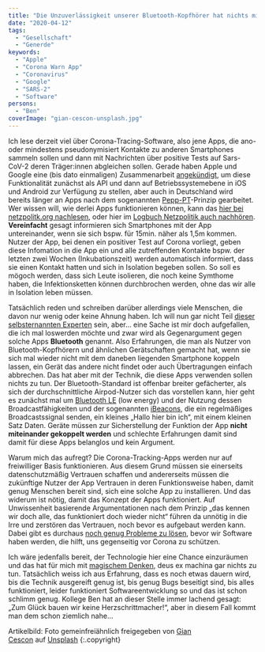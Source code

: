 ```yaml
---
title: "Die Unzuverlässigkeit unserer Bluetooth-Kopfhörer hat nichts mit den Corona-Apps zu tun"
date: "2020-04-12"
tags:
  - "Gesellschaft"
  - "Generde"
keywords:
  - "Apple"
  - "Corona Warn App"
  - "Coronavirus"
  - "Google"
  - "SARS-2"
  - "Software"
persons:
  - "Ben"
coverImage: "gian-cescon-unsplash.jpg"
---
```


Ich lese derzeit viel über Corona-Tracing-Software, also jene Apps, die ano- oder mindestens pseudonymisiert Kontakte zu anderen Smartphones sammeln sollen und dann mit Nachrichten über positive Tests auf Sars-CoV-2 deren Träger:innen abgleichen sollen. Gerade haben Apple und Google eine (bis dato einmaligen) Zusammenarbeit [angekündigt](https://blog.google/inside-google/company-announcements/apple-and-google-partner-covid-19-contact-tracing-technology), um diese Funktionalität zunächst als API und dann auf Betriebssystemebene in iOS und Android zur Verfügung zu stellen, aber auch in Deutschland wird bereits länger an Apps nach dem sogenannten [Pepp-PT](https://www.pepp-pt.org/)\-Prinzip gearbeitet. Wer wissen will, wie derlei Apps funktionieren können, kann das [hier bei netzpolitk.org nachlesen](https://netzpolitik.org/2020/corona-tracking-datenschutz-kein-notwendiger-widerspruch/#spendenleiste), oder hier im [Logbuch Netzpolitik auch nachhören](https://logbuch-netzpolitik.de/lnp338-corona-tracking-app). **Vereinfacht** gesagt informieren sich Smartphones mit der App untereinander, wenn sie sich bspw. für 15min. näher als 1,5m kommen. Nutzer der App, bei denen ein positiver Test auf Corona vorliegt, geben diese Infomation in die App ein und alle zutreffenden Kontakte bspw. der letzten zwei Wochen (Inkubationszeit) werden automatisch informiert, dass sie einen Kontakt hatten und sich in Isolation begeben sollen. So soll es mögoch werden, dass sich Leute isolieren, die noch keine Symthome haben, die Infektionsketten können durchbrochen werden, ohne das wir alle in Isolation leben müssen.

Tatsächlich reden und schreiben darüber allerdings viele Menschen, die davon nur wenig oder keine Ahnung haben. Ich will nun gar nicht Teil [dieser selbsternannten Experten](https://futurezone.at/meinung/corona-krise-die-zeit-der-halbgebildeten/400808087) sein, aber… eine Sache ist mir doch aufgefallen, die ich mal loswerden möchte und zwar wird als Gegenargument gegen solche Apps **Bluetooth** genannt. Also Erfahrungen, die man als Nutzer von Bluetooth-Kopfhörern und ähnlichen Gerätschaften gemacht hat, wenn sie sich mal wieder nicht mit dem daneben liegenden Smartphone koppeln lassen, ein Gerät das andere nicht findet oder auch Übertragungen einfach abbrechen. Das hat aber mit der Technik, die diese Apps verwenden sollen nichts zu tun. Der Bluetooth-Standard ist offenbar breiter gefächerter, als sich der durchschnittliche Airpod-Nutzer sich das vorstellen kann, hier geht es zunächst mal um [Bluetooth LE](https://de.wikipedia.org/wiki/Bluetooth_Low_Energy) (low energy) und der Nutzung dessen Broadcastfähigkeiten und der sogenannten [iBeacons](https://de.wikipedia.org/wiki/IBeacon), die ein regelmäßiges Broadcastssignal senden, ein kleines „Hallo hier bin ich“, mit einem kleinen Satz Daten. Geräte müssen zur Sicherstellung der Funktion der App **nicht miteinander gekoppelt werden** und schlechte Erfahrungen damit sind damit für diese Apps belanglos und kein Argument.

Warum mich das aufregt? Die Corona-Tracking-Apps werden nur auf freiwilliger Basis funktionieren. Aus diesem Grund müssen sie einerseits datenschutzmäßig Vertrauen schaffen und andererseits müssen die zukünftige Nutzer der App Vertrauen in deren Funktionsweise haben, damit genug Menschen bereit sind, sich eine solche App zu installieren. Und das widerum ist nötig, damit das Konzept der Apps funktioniert. Auf Unwissenheit basierende Argumentationen nach dem Prinzip „das kennen wir doch alle, das funktioniert doch wieder nicht“ führen da unnötig in die Irre und zerstören das Vertrauen, noch bevor es aufgebaut werden kann. Dabei gibt es durchaus [noch genug Probleme zu lösen](https://netzpolitik.org/2020/warum-freiwilliges-handy-tracking-nicht-funktioniert/), bevor wir Software haben werden, die hilft, uns gegenseitig vor Corona zu schützen.

Ich wäre jedenfalls bereit, der Technologie hier eine Chance einzuräumen und das hat für mich mit [magischem Denken](https://lauerundwehner.de/eugh-zu-visegrad-staaten-corona-bonds-dividende-trotz-staatshilfen/?t=1%3A18%3A22%2C1%3A27%3A23), deus ex machina gar nichts zu tun. Tatsächlich weiss ich aus Erfahrung, dass es noch etwas dauern wird, bis die Technik ausgereift genug ist, bis genug Bugs beseitigt sind, bis alles funktioniert, leider funktioniert Softwareentwicklung so und das ist schon schlimm genug. Kollege Ben hat an dieser Stelle immer lachend gesagt: „Zum Glück bauen wir keine Herzschrittmacher!“, aber in diesem Fall kommt man dem schon ziemlich nahe…

Artikelbild: Foto gemeinfreiähnlich freigegeben von [Gian Cescon](https://unsplash.com/@giancescon?utm_source=unsplash&utm_medium=referral&utm_content=creditCopyText) auf [Unsplash](https://unsplash.com/@giancescon?utm_source=unsplash&utm_medium=referral&utm_content=creditCopyText) {:.copyright}
